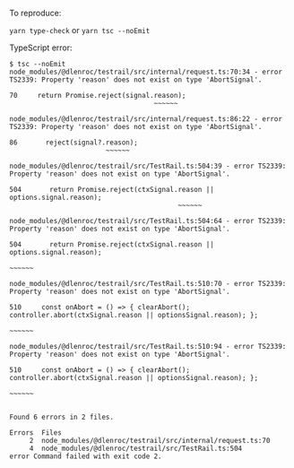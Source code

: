 To reproduce:

`yarn type-check` or `yarn tsc --noEmit`

TypeScript error:
```
$ tsc --noEmit
node_modules/@dlenroc/testrail/src/internal/request.ts:70:34 - error TS2339: Property 'reason' does not exist on type 'AbortSignal'.

70     return Promise.reject(signal.reason);
                                    ~~~~~~

node_modules/@dlenroc/testrail/src/internal/request.ts:86:22 - error TS2339: Property 'reason' does not exist on type 'AbortSignal'.

86       reject(signal?.reason);
                        ~~~~~~

node_modules/@dlenroc/testrail/src/TestRail.ts:504:39 - error TS2339: Property 'reason' does not exist on type 'AbortSignal'.

504       return Promise.reject(ctxSignal.reason || options.signal.reason);
                                          ~~~~~~

node_modules/@dlenroc/testrail/src/TestRail.ts:504:64 - error TS2339: Property 'reason' does not exist on type 'AbortSignal'.

504       return Promise.reject(ctxSignal.reason || options.signal.reason);
                                                                   ~~~~~~

node_modules/@dlenroc/testrail/src/TestRail.ts:510:70 - error TS2339: Property 'reason' does not exist on type 'AbortSignal'.

510     const onAbort = () => { clearAbort(); controller.abort(ctxSignal.reason || optionsSignal.reason); };
                                                                         ~~~~~~

node_modules/@dlenroc/testrail/src/TestRail.ts:510:94 - error TS2339: Property 'reason' does not exist on type 'AbortSignal'.

510     const onAbort = () => { clearAbort(); controller.abort(ctxSignal.reason || optionsSignal.reason); };
                                                                                                 ~~~~~~


Found 6 errors in 2 files.

Errors  Files
     2  node_modules/@dlenroc/testrail/src/internal/request.ts:70
     4  node_modules/@dlenroc/testrail/src/TestRail.ts:504
error Command failed with exit code 2.
```
